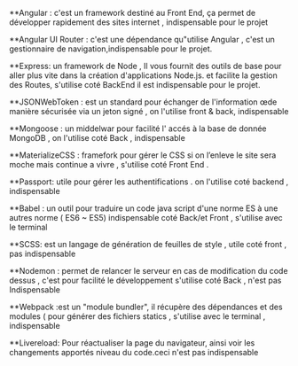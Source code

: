 **Angular : c'est un framework  destiné au Front End, ça permet de développer rapidement des sites internet , indispensable pour le projet

**Angular UI Router : c'est une dépendance qu"utilise Angular , c'est un gestionnaire de navigation,indispensable pour le projet.

**Express: un framework  de Node , Il vous fournit des outils de base pour aller plus vite dans la création d'applications Node.js. et facilite la gestion  des Routes, s'utilise coté BackEnd  il est indispensable pour le projet.

**JSONWebToken : est un standard   pour échanger de l'information œde manière sécurisée via un jeton signé ,  on l'utilise  front & back, indispensable 


**Mongoose : un middelwar pour facilité l' accés à la base de donnée MongoDB , on l'utilise coté Back , indispensable 

**MaterializeCSS : framefork pour gérer le CSS si on l’enleve le site sera moche mais continue a vivre , s'utilise coté Front End .

**Passport: utile pour gérer les authentifications .  on l'utilise coté backend , indispensable 

**Babel : un outil pour traduire un code java script d'une norme ES à une autres norme ( ES6 ~ ES5) 
indispensable  coté Back/et Front , s'utilise avec le terminal

**SCSS: est un langage de génération de feuilles de style , utile coté front , pas indispensable 



**Nodemon : permet de relancer le serveur en cas de modification du code dessus , c'est pour facilité le développement s'utilise coté Back , n'est pas Indispensable

**Webpack :est un "module bundler", il récupère des dépendances et des modules (  pour générer des fichiers statics , s'utilise avec le terminal , indispensable 

**Livereload: Pour réactualiser la page du navigateur, ainsi voir les changements apportés niveau du code.ceci n'est pas indispensable
